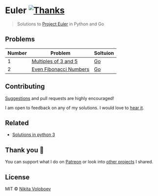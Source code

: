 # Euler [![Thanks](https://img.shields.io/badge/Say%20Thanks-💗-ff69b4.svg)](https://www.patreon.com/nikitavoloboev)
> Solutions to [Project Euler](https://projecteuler.net) in Python and Go

## Problems
| Number | Problem | Soltuion |
|---|---|---|
| 1 | [Multiples of 3 and 5](https://projecteuler.net/problem=1) | [Go](go/001-multiples-of-3-and-5/001-multiples-of-3-and-5.go) |
| 2 | [Even Fibonacci Numbers](https://projecteuler.net/problem=2) | [Go](go/002-even-fibonacci-numbers/002-even-fibonacci-numbers.go) |

## Contributing
[Suggestions](../../issues/) and pull requests are highly encouraged!

I am open to feedback on any of my solutions. I would love to [hear it](https://github.com/nikitavoloboev/euler/issues/new).

## Related
- [Solutions in python 3](https://github.com/datamine/project-euler)

## Thank you 💜
You can support what I do on [Patreon](https://www.patreon.com/nikitavoloboev) or look into [other projects](https://nikitavoloboev.xyz/projects) I shared.

## License
MIT © [Nikita Voloboev](https://nikitavoloboev.xyz)